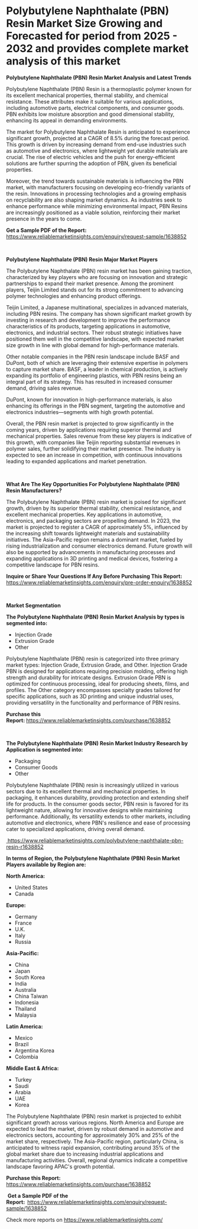 <p><h1>Polybutylene Naphthalate (PBN) Resin Market Size Growing and Forecasted for period from 2025 - 2032 and provides complete market analysis of this market</h1></p><p><strong>Polybutylene Naphthalate (PBN) Resin Market Analysis and Latest Trends</strong></p>
<p><p>Polybutylene Naphthalate (PBN) Resin is a thermoplastic polymer known for its excellent mechanical properties, thermal stability, and chemical resistance. These attributes make it suitable for various applications, including automotive parts, electrical components, and consumer goods. PBN exhibits low moisture absorption and good dimensional stability, enhancing its appeal in demanding environments.</p><p>The market for Polybutylene Naphthalate Resin is anticipated to experience significant growth, projected at a CAGR of 8.5% during the forecast period. This growth is driven by increasing demand from end-use industries such as automotive and electronics, where lightweight yet durable materials are crucial. The rise of electric vehicles and the push for energy-efficient solutions are further spurring the adoption of PBN, given its beneficial properties.</p><p>Moreover, the trend towards sustainable materials is influencing the PBN market, with manufacturers focusing on developing eco-friendly variants of the resin. Innovations in processing technologies and a growing emphasis on recyclability are also shaping market dynamics. As industries seek to enhance performance while minimizing environmental impact, PBN Resins are increasingly positioned as a viable solution, reinforcing their market presence in the years to come.</p></p>
<p><strong>Get a Sample PDF of the Report:&nbsp;</strong> <a href="https://www.reliablemarketinsights.com/enquiry/request-sample/1638852?utm_campaign=2181&utm_medium=2&utm_source=Github&utm_content=ia&utm_term=02042025&utm_id=polybutylene-naphthalate-pbn-resin">https://www.reliablemarketinsights.com/enquiry/request-sample/1638852</a></p>
<p>&nbsp;</p>
<p><strong>Polybutylene Naphthalate (PBN) Resin Major Market Players</strong></p>
<p><p>The Polybutylene Naphthalate (PBN) resin market has been gaining traction, characterized by key players who are focusing on innovation and strategic partnerships to expand their market presence. Among the prominent players, Teijin Limited stands out for its strong commitment to advancing polymer technologies and enhancing product offerings.</p><p>Teijin Limited, a Japanese multinational, specializes in advanced materials, including PBN resins. The company has shown significant market growth by investing in research and development to improve the performance characteristics of its products, targeting applications in automotive, electronics, and industrial sectors. Their robust strategic initiatives have positioned them well in the competitive landscape, with expected market size growth in line with global demand for high-performance materials.</p><p>Other notable companies in the PBN resin landscape include BASF and DuPont, both of which are leveraging their extensive expertise in polymers to capture market share. BASF, a leader in chemical production, is actively expanding its portfolio of engineering plastics, with PBN resins being an integral part of its strategy. This has resulted in increased consumer demand, driving sales revenue.</p><p>DuPont, known for innovation in high-performance materials, is also enhancing its offerings in the PBN segment, targeting the automotive and electronics industries—segments with high growth potential.</p><p>Overall, the PBN resin market is projected to grow significantly in the coming years, driven by applications requiring superior thermal and mechanical properties. Sales revenue from these key players is indicative of this growth, with companies like Teijin reporting substantial revenues in polymer sales, further solidifying their market presence. The industry is expected to see an increase in competition, with continuous innovations leading to expanded applications and market penetration.</p></p>
<p>&nbsp;</p>
<p><strong>What Are The Key Opportunities For Polybutylene Naphthalate (PBN) Resin Manufacturers?</strong></p>
<p><p>The Polybutylene Naphthalate (PBN) resin market is poised for significant growth, driven by its superior thermal stability, chemical resistance, and excellent mechanical properties. Key applications in automotive, electronics, and packaging sectors are propelling demand. In 2023, the market is projected to register a CAGR of approximately 5%, influenced by the increasing shift towards lightweight materials and sustainability initiatives. The Asia-Pacific region remains a dominant market, fueled by rising industrialization and consumer electronics demand. Future growth will also be supported by advancements in manufacturing processes and expanding applications in 3D printing and medical devices, fostering a competitive landscape for PBN resins.</p></p>
<p><strong>Inquire or Share Your Questions If Any Before Purchasing This Report:</strong> <a href="https://www.reliablemarketinsights.com/enquiry/pre-order-enquiry/1638852?utm_campaign=2181&utm_medium=2&utm_source=Github&utm_content=ia&utm_term=02042025&utm_id=polybutylene-naphthalate-pbn-resin">https://www.reliablemarketinsights.com/enquiry/pre-order-enquiry/1638852</a></p>
<p>&nbsp;</p>
<p><strong>Market Segmentation</strong></p>
<p><strong>The Polybutylene Naphthalate (PBN) Resin Market Analysis by types is segmented into:</strong></p>
<p><ul><li>Injection Grade</li><li>Extrusion Grade</li><li>Other</li></ul></p>
<p><p>Polybutylene Naphthalate (PBN) resin is categorized into three primary market types: Injection Grade, Extrusion Grade, and Other. Injection Grade PBN is designed for applications requiring precision molding, offering high strength and durability for intricate designs. Extrusion Grade PBN is optimized for continuous processing, ideal for producing sheets, films, and profiles. The Other category encompasses specialty grades tailored for specific applications, such as 3D printing and unique industrial uses, providing versatility in the functionality and performance of PBN resins.</p></p>
<p><strong>Purchase this Report:&nbsp;</strong><a href="https://www.reliablemarketinsights.com/purchase/1638852?utm_campaign=2181&utm_medium=2&utm_source=Github&utm_content=ia&utm_term=02042025&utm_id=polybutylene-naphthalate-pbn-resin">https://www.reliablemarketinsights.com/purchase/1638852</a></p>
<p>&nbsp;</p>
<p><strong>The Polybutylene Naphthalate (PBN) Resin Market Industry Research by Application is segmented into:</strong></p>
<p><ul><li>Packaging</li><li>Consumer Goods</li><li>Other</li></ul></p>
<p><p>Polybutylene Naphthalate (PBN) resin is increasingly utilized in various sectors due to its excellent thermal and mechanical properties. In packaging, it enhances durability, providing protection and extending shelf life for products. In the consumer goods sector, PBN resin is favored for its lightweight nature, allowing for innovative designs while maintaining performance. Additionally, its versatility extends to other markets, including automotive and electronics, where PBN's resilience and ease of processing cater to specialized applications, driving overall demand.</p></p>
<p><a href="https://www.reliablemarketinsights.com/polybutylene-naphthalate-pbn-resin-r1638852?utm_campaign=2181&utm_medium=2&utm_source=Github&utm_content=ia&utm_term=02042025&utm_id=polybutylene-naphthalate-pbn-resin">&nbsp;https://www.reliablemarketinsights.com/polybutylene-naphthalate-pbn-resin-r1638852</a></p>
<p><strong>In terms of Region, the Polybutylene Naphthalate (PBN) Resin Market Players available by Region are:</strong></p>
<p>
    <p> <strong> North America: </strong>
        <ul>
            <li>United States</li>
            <li>Canada</li>
        </ul>
        </p> 
    <p> <strong> Europe: </strong>
        <ul>
            <li>Germany</li>
            <li>France</li>
            <li>U.K.</li>
            <li>Italy</li>
            <li>Russia</li>
        </ul>
        </p> 
    <p> <strong> Asia-Pacific: </strong>
        <ul>
            <li>China</li>
            <li>Japan</li>
            <li>South Korea</li>
            <li>India</li>
            <li>Australia</li>
            <li>China Taiwan</li>
            <li>Indonesia</li>
            <li>Thailand</li>
            <li>Malaysia</li>
        </ul>
        </p> 
    <p> <strong> Latin America: </strong>
        <ul>
            <li>Mexico</li>
            <li>Brazil</li>
            <li>Argentina Korea</li>
            <li>Colombia</li>
        </ul>
        </p> 
    <p> <strong> Middle East & Africa: </strong>
        <ul>
            <li>Turkey</li>
            <li>Saudi</li>
            <li>Arabia</li>
            <li>UAE</li>
            <li>Korea</li>
        </ul>
    </p>
    </p>
<p><p>The Polybutylene Naphthalate (PBN) resin market is projected to exhibit significant growth across various regions. North America and Europe are expected to lead the market, driven by robust demand in automotive and electronics sectors, accounting for approximately 30% and 25% of the market share, respectively. The Asia-Pacific region, particularly China, is anticipated to witness rapid expansion, contributing around 35% of the global market share due to increasing industrial applications and manufacturing activities. Overall, regional dynamics indicate a competitive landscape favoring APAC's growth potential.</p></p>
<p><strong>Purchase this Report: </strong><a href="https://www.reliablemarketinsights.com/purchase/1638852?utm_campaign=2181&utm_medium=2&utm_source=Github&utm_content=ia&utm_term=02042025&utm_id=polybutylene-naphthalate-pbn-resin">https://www.reliablemarketinsights.com/purchase/1638852</a></p>
<p>&nbsp;<strong>Get a Sample PDF of the Report:&nbsp;&nbsp;</strong><a href="https://www.reliablemarketinsights.com/enquiry/request-sample/1638852?utm_campaign=2181&utm_medium=2&utm_source=Github&utm_content=ia&utm_term=02042025&utm_id=polybutylene-naphthalate-pbn-resin">https://www.reliablemarketinsights.com/enquiry/request-sample/1638852</a></p>
<p><strong></strong></p>
<p>Check more reports on <a href="https://www.reliablemarketinsights.com/?utm_campaign=2181&utm_medium=2&utm_source=Github&utm_content=ia&utm_term=02042025&utm_id=polybutylene-naphthalate-pbn-resin">https://www.reliablemarketinsights.com/</a></p>